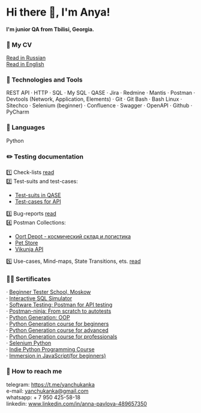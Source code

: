 # Hi there 👋, I'm Anya!
#### I'm junior QA from Tbilisi, Georgia.

### 📄 My CV
[Read in Russian](https://docs.google.com/document/d/1gIGALt9zfLahswHB4AAGPmjYUscjd3G548x9ZNSxSao/edit?usp=sharing)  
[Read in English](https://docs.google.com/document/d/1FtaUW5Kqtw7gxQ20Cw2RCJrwqNSsvojSL3qPfadBujU/edit?usp=sharing)

### 🔨 Technologies and Tools
REST API ·
HTTP ·
SQL ·
My SQL ·
QASE ·
Jira ·
Redmine ·
Mantis ·
Postman ·
Devtools (Network, Application, Elements) ·
Git ·
Git Bash ·
Bash Linux ·
Sitechco ·
Selenium (beginner) ·
Confluence ·
Swagger ·
OpenAPI ·
Github ·
PyCharm

### 🐍 Languages
Python

### ✏️ Testing documentation
1️⃣ Check-lists [read](https://github.com/yanchukanka/check-lists)  
2️⃣ Test-suits and test-cases:  
 - [Test-suits in QASE](https://app.qase.io/project/TEST?suite=1)  
 - [Test-cases for API](https://docs.google.com/spreadsheets/d/1OHv67l4nuOtl7viPgMwYgsh8qRRuDVWTnDy6M4cMHJI/edit?gid=0#gid=0)  
  
3️⃣ Bug-reports [read]()  
4️⃣ Postman Collections:  

- [Oort Depot - космический склад и логистика](https://web.postman.co/workspace/My-Workspace~9d8d4913-da0e-441a-8d0f-dff554a3e635/collection/36647287-16f4aa1c-a816-484f-9a80-fa3451ada498?action=share&source=copy-link&creator=36647287)  
- [Pet Store](https://web.postman.co/workspace/My-Workspace~9d8d4913-da0e-441a-8d0f-dff554a3e635/collection/36647287-c25aa8cd-e866-4865-ae6a-4fdcd467d589?action=share&source=copy-link&creator=36647287)  
- [Vikunja API](https://web.postman.co/workspace/My-Workspace~9d8d4913-da0e-441a-8d0f-dff554a3e635/collection/36647287-e3f20f3b-4a29-4038-9e88-e786d32479a8?action=share&source=copy-link&creator=36647287)  

5️⃣ Use-cases, Mind-maps, State Transitions, ets. [read](https://drive.google.com/drive/folders/1xZ-xqTlr7N6G8EeZOvinckTE7P7Nwdo2?usp=sharing)  

### 👩‍🎓 Sertificates
· [Beginner Tester School, Moskow](https://drive.google.com/file/d/1sSdzIV6MAwawE4oACp_g21EkwsbLe8AX/view?usp=sharing)  
· [Interactive SQL Simulator](https://stepik.org/cert/2888310?lang=en)  
· [Software Testing: Postman for API testing](https://stepik.org/cert/2588926?lang=en)  
· [Postman-ninja: From scratch to autotests](https://stepik.org/cert/2588306?lang=en)  
· [Python Generation: OOP](https://stepik.org/cert/2848135?lang=en)  
· [Python Generation course for beginners](https://stepik.org/cert/2641690?lang=en)  
· [Python Generation course for advanced](https://stepik.org/cert/2722768?lang=en)  
· [Python Generation course for professionals](https://stepik.org/cert/2789242?lang=en)  
· [Selenium Python](https://stepik.org/cert/2900996?lang=en)  
· [Indie Python Programming Course](https://stepik.org/cert/2879918?lang=en)  
· [Immersion in JavaScript(for beginners)](https://stepik.org/cert/2754104?lang=en)  


### 📧 How to reach me
telegram: https://t.me/yanchukanka  
e-mail: yanchukanka@gmail.com  
whatsapp: + 7 950 425-58-18  
linkedin: www.linkedin.com/in/anna-pavlova-489657350  
